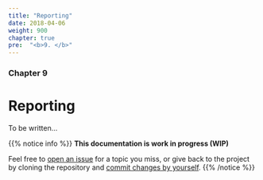 ```yaml
---
title: "Reporting"
date: 2018-04-06
weight: 900
chapter: true
pre:  "<b>9. </b>"
---
```


### Chapter 9

# Reporting

To be written...

{{% notice info %}}
**This documentation is work in progress (WIP)**

Feel free to [open an issue](https://bitbucket.org/pkollitsch/booka-docs/issues?status=new&status=open) for a topic you miss, or give back to the project by cloning the repository and [commit changes by yourself](https://bitbucket.org/pkollitsch/booka-docs/src).
{{% /notice %}}
